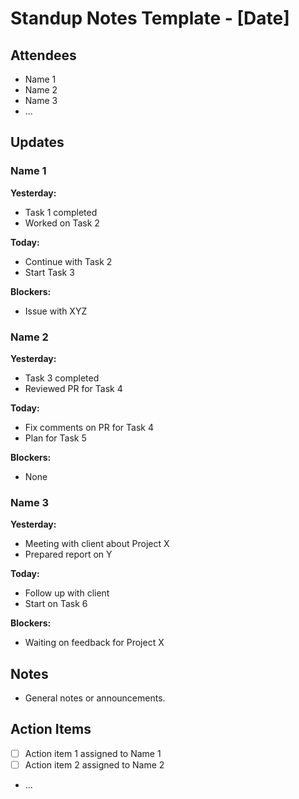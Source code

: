 # Standup Notes Template - [Date]

## Attendees
- Name 1
- Name 2
- Name 3
- ...

## Updates

### Name 1
**Yesterday:**
- Task 1 completed
- Worked on Task 2

**Today:**
- Continue with Task 2
- Start Task 3

**Blockers:**
- Issue with XYZ

### Name 2
**Yesterday:**
- Task 3 completed
- Reviewed PR for Task 4

**Today:**
- Fix comments on PR for Task 4
- Plan for Task 5

**Blockers:**
- None

### Name 3
**Yesterday:**
- Meeting with client about Project X
- Prepared report on Y

**Today:**
- Follow up with client
- Start on Task 6

**Blockers:**
- Waiting on feedback for Project X

## Notes
- General notes or announcements.

## Action Items
- [ ] Action item 1 assigned to Name 1
- [ ] Action item 2 assigned to Name 2
- ...

